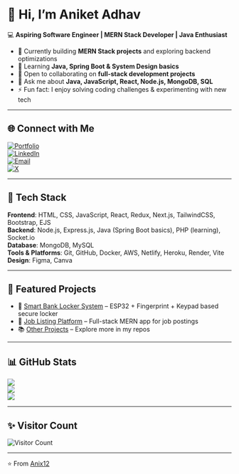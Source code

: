 # 👋 Hi, I’m Aniket Adhav  

💻 **Aspiring Software Engineer | MERN Stack Developer | Java Enthusiast**  

- 🔭 Currently building **MERN Stack projects** and exploring backend optimizations  
- 🌱 Learning **Java, Spring Boot & System Design basics**  
- 👯 Open to collaborating on **full-stack development projects**  
- 💬 Ask me about **Java, JavaScript, React, Node.js, MongoDB, SQL**  
- ⚡ Fun fact: I enjoy solving coding challenges & experimenting with new tech  

---

## 🌐 Connect with Me  
[![Portfolio](https://img.shields.io/badge/Portfolio-000?style=for-the-badge&logo=vercel&logoColor=white)](https://your-portfolio-link)  
[![LinkedIn](https://img.shields.io/badge/LinkedIn-0077B5?style=for-the-badge&logo=linkedin&logoColor=white)](https://linkedin.com/in/your-link)  
[![Email](https://img.shields.io/badge/Email-D14836?style=for-the-badge&logo=gmail&logoColor=white)](mailto:adhavaniket1221@gmail.com)  
[![X](https://img.shields.io/badge/Twitter-black?style=for-the-badge&logo=x&logoColor=white)](https://x.com/Aniket1221)  

---

## 🚀 Tech Stack  
**Frontend**: HTML, CSS, JavaScript, React, Redux, Next.js, TailwindCSS, Bootstrap, EJS  
**Backend**: Node.js, Express.js, Java (Spring Boot basics), PHP (learning), Socket.io  
**Database**: MongoDB, MySQL  
**Tools & Platforms**: Git, GitHub, Docker, AWS, Netlify, Heroku, Render, Vite  
**Design**: Figma, Canva  

---

## 📌 Featured Projects  
- 🔐 [Smart Bank Locker System](https://github.com/yourrepo) – ESP32 + Fingerprint + Keypad based secure locker  
- 💼 [Job Listing Platform](https://github.com/yourrepo) – Full-stack MERN app for job postings  
- 📚 [Other Projects](https://github.com/Anix12?tab=repositories) – Explore more in my repos  

---

## 📊 GitHub Stats  
![](https://github-readme-stats.vercel.app/api?username=Anix12&theme=tokyonight&hide_border=false&count_private=true&show_icons=true)  
![](https://github-readme-streak-stats.herokuapp.com/?user=Anix12&theme=tokyonight&hide_border=false)  
![](https://github-readme-stats.vercel.app/api/top-langs/?username=Anix12&theme=tokyonight&layout=compact&hide_border=false)  

---

## ✨ Visitor Count  
![Visitor Count](https://visitcount.itsvg.in/api?id=Anix12&icon=0&color=13)  

---
⭐️ From [Anix12](https://github.com/Anix12)  
